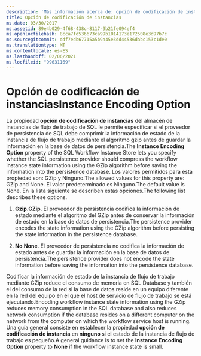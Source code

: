 ```yaml
---
description: 'Más información acerca de: opción de codificación de instancias'
title: Opción de codificación de instancias
ms.date: 03/30/2017
ms.assetid: 89e4b029-4f68-438c-8117-9b21fe094ef4
ms.openlocfilehash: 8cca7fd536673ca99b1014173e172508e3d97b7c
ms.sourcegitcommit: ddf7edb67715a5b9a45e3dd44536dabc153c1de0
ms.translationtype: MT
ms.contentlocale: es-ES
ms.lasthandoff: 02/06/2021
ms.locfileid: "99631169"
---
```

# <a name="instance-encoding-option"></a><span data-ttu-id="415d9-103">Opción de codificación de instancias</span><span class="sxs-lookup"><span data-stu-id="415d9-103">Instance Encoding Option</span></span>

<span data-ttu-id="415d9-104">La propiedad **opción de codificación de instancias** del almacén de instancias de flujo de trabajo de SQL le permite especificar si el proveedor de persistencia de SQL debe comprimir la información de estado de la instancia de flujo de trabajo mediante el algoritmo gzip antes de guardar la información en la base de datos de persistencia.</span><span class="sxs-lookup"><span data-stu-id="415d9-104">The **Instance Encoding Option** property of the SQL Workflow Instance Store lets you specify whether the SQL persistence provider should compress the workflow instance state information using the GZip algorithm before saving the information into the persistence database.</span></span> <span data-ttu-id="415d9-105">Los valores permitidos para esta propiedad son: GZip y Ninguno.</span><span class="sxs-lookup"><span data-stu-id="415d9-105">The allowed values for this property are: GZip and None.</span></span> <span data-ttu-id="415d9-106">El valor predeterminado es Ninguno.</span><span class="sxs-lookup"><span data-stu-id="415d9-106">The default value is None.</span></span> <span data-ttu-id="415d9-107">En la lista siguiente se describen estas opciones.</span><span class="sxs-lookup"><span data-stu-id="415d9-107">The following list describes these options.</span></span>  
  
1. <span data-ttu-id="415d9-108">**Gzip**.</span><span class="sxs-lookup"><span data-stu-id="415d9-108">**GZip**.</span></span> <span data-ttu-id="415d9-109">El proveedor de persistencia codifica la información de estado mediante el algoritmo del GZip antes de conservar la información de estado en la base de datos de persistencia.</span><span class="sxs-lookup"><span data-stu-id="415d9-109">The persistence provider encodes the state information using the GZip algorithm before persisting the state information in the persistence database.</span></span>  
  
2. <span data-ttu-id="415d9-110">**No**.</span><span class="sxs-lookup"><span data-stu-id="415d9-110">**None**.</span></span> <span data-ttu-id="415d9-111">El proveedor de persistencia no codifica la información de estado antes de guardar la información en la base de datos de persistencia.</span><span class="sxs-lookup"><span data-stu-id="415d9-111">The persistence provider does not encode the state information before saving the information into the persistence database.</span></span>  
  
 <span data-ttu-id="415d9-112">Codificar la información de estado de la instancia de flujo de trabajo mediante GZip reduce el consumo de memoria en SQL Database y también el del consumo de la red si la base de datos reside en un equipo diferente en la red del equipo en el que el host de servicio de flujo de trabajo se está ejecutando.</span><span class="sxs-lookup"><span data-stu-id="415d9-112">Encoding workflow instance state information using the GZip reduces memory consumption in the SQL database and also reduces network consumption if the database resides on a different computer on the network from the computer on which the workflow service host is running.</span></span> <span data-ttu-id="415d9-113">Una guía general consiste en establecer la propiedad **opción de codificación de instancia** en **ninguno** si el estado de la instancia de flujo de trabajo es pequeño.</span><span class="sxs-lookup"><span data-stu-id="415d9-113">A general guidance is to set the **Instance Encoding Option** property to **None** if the workflow instance state is small.</span></span>
